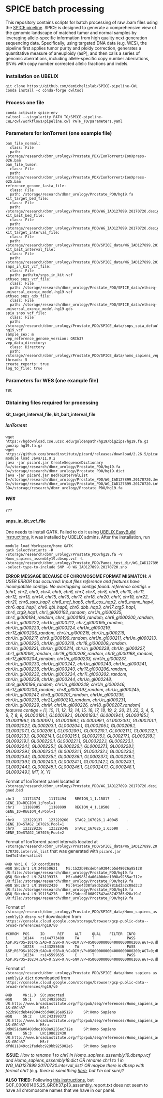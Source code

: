 # SPICE batch processing

This repository contains scripts for batch processing of raw .bam files using the [SPICE pipeline](https://github.com/demichelislab/SPICE-pipeline-CWL). SPICE is designed to generate a comprehensive view of the genomic landscape of matched tumor and normal samples by leveraging allele-specific information from high quality next generation sequencing data. Specifically, using targeted DNA data (e.g. WES), the pipeline first applies tumor purity and ploidy correction, generates a quantitative measure of aneuploidy (asP), and then calls a series of genomic aberrations, including allele-specific copy number aberrations, SNVs with copy number corrected allelic fractions and indels.

### Installation on UBELIX
```
git clone https://github.com/demichelislab/SPICE-pipeline-CWL
conda install -c conda-forge cwltool
```

### Process one file 
```
conda activate spice-env
cwltool --singularity PATH_TO/SPICE-pipeline-CWL/cwl/workflows/pipeline.cwl PATH_TO/parameters.yaml

```

### Parameters for IonTorrent (one example file)
```
bam_file_normal:
  class: File
  path: /storage/research/dbmr_urology/Prostate_PDX/IonTorrent/IonXpress-026.bam
bam_file_tumor:
  class: File
  path: /storage/research/dbmr_urology/Prostate_PDX/IonTorrent/IonXpress-025.bam
reference_genome_fasta_file:
  class: File
  path: /storage/research/dbmr_urology/Prostate_PDO/hg19.fa
kit_target_bed_file:
  class: File
  path: /storage/research/dbmr_urology/Prostate_PDO/WG_IAD127899.20170720.designed.bed
kit_bait_bed_file:
  class: File
  path: /storage/research/dbmr_urology/Prostate_PDO/WG_IAD127899.20170720.designed.bed
kit_target_interval_file:
  class: File
  path: /storage/research/dbmr_urology/Prostate_PDO/SPICE_data/WG_IAD127899.20170720.interval_list
kit_bait_interval_file:
  class: File
  path: /storage/research/dbmr_urology/Prostate_PDO/SPICE_data/WG_IAD127899.20170720.interval_list
snps_in_kit_vcf_file:
  class: File
  path: path/to/snps_in_kit.vcf
ethseq_snps_vcf_file:
  class: File
  path: /storage/research/dbmr_urology/Prostate_PDO/SPICE_data/ethseq-universal_exonic_model-hg19.vcf
ethseq_snps_gds_file:
  class: File
  path: /storage/research/dbmr_urology/Prostate_PDO/SPICE_data/ethseq-universal_exonic_model-hg19.gds
spia_snps_vcf_file:
  class: File
  path: /storage/research/dbmr_urology/Prostate_PDO/SPICE_data/snps_spia_default-hg19.vcf
sample_sex: m
vep_reference_genome_version: GRCh37
vep_data_directory:
  class: Directory
  path: /storage/research/dbmr_urology/Prostate_PDO/SPICE_data/homo_sapiens_vep_104_GRCh37
threads: 5
create_reports: true
log_to_file: true
```

### Parameters for WES (one example file)
```
TBC
```

### Obtaining files required for processing

#### kit_target_interval_file, kit_bait_interval_file 

##### IonTorrent
```
wget https://hgdownload.cse.ucsc.edu/goldenpath/hg19/bigZips/hg19.fa.gz
gunzip hg19.fa.gz
wget https://github.com/broadinstitute/picard/releases/download/2.26.5/picard.jar
module load Java/11.0.2
java -jar picard.jar CreateSequenceDictionary R=/storage/research/dbmr_urology/Prostate_PDO/hg19.fa O=/storage/research/dbmr_urology/Prostate_PDO/hg19.dict
java -jar picard.jar BedToIntervalList  I=/storage/research/dbmr_urology/Prostate_PDO/WG_IAD127899.20170720.designed.bed O=/storage/research/dbmr_urology/Prostate_PDO/WG_IAD127899.20170720.interval_list SD=/storage/research/dbmr_urology/Prostate_PDO/hg19.fa
```

##### WES
```
???
```

#### snps_in_kit_vcf_file

One needs to install GATK. Failed to do it using [UBELIX EasyBuild instructions](https://hpc-unibe-ch.github.io/software/EasyBuild.html), it was installed by UBELIX admins. After the installation, run 

```
module load Workspace/home GATK
gatk SelectVariants -R /storage/research/dbmr_urology/Prostate_PDO/hg19.fa -V Homo_sapiens_assembly19.dbsnp.vcf -L /storage/research/dbmr_urology/Prostate_PDO/Panos_test_dir/WG_IAD127899.20170720.wout.chr.interval_list -select-type-to-include SNP -O WG_IAD127899.20170720.snp

```

**ERROR MESSAGE BECAUSE OF CHROMOSOME FORMAT MISMATCH**: 
*A USER ERROR has occurred: Input files reference and features have incompatible contigs: No overlapping contigs found.
  reference contigs = [chr1, chr2, chr3, chr4, chr5, chr6, chr7, chrX, chr8, chr9, chr10, chr11, chr12, chr13, chr14, chr15, chr16, chr17, chr18, chr20, chrY, chr19, chr22, chr21, chr6_ssto_hap7, chr6_mcf_hap5, chr6_cox_hap2, chr6_mann_hap4, chr6_apd_hap1, chr6_qbl_hap6, chr6_dbb_hap3, chr17_ctg5_hap1, chr4_ctg9_hap1, chr1_gl000192_random, chrUn_gl000225, chr4_gl000194_random, chr4_gl000193_random, chr9_gl000200_random, chrUn_gl000222, chrUn_gl000212, chr7_gl000195_random, chrUn_gl000223, chrUn_gl000224, chrUn_gl000219, chr17_gl000205_random, chrUn_gl000215, chrUn_gl000216, chrUn_gl000217, chr9_gl000199_random, chrUn_gl000211, chrUn_gl000213, chrUn_gl000220, chrUn_gl000218, chr19_gl000209_random, chrUn_gl000221, chrUn_gl000214, chrUn_gl000228, chrUn_gl000227, chr1_gl000191_random, chr19_gl000208_random, chr9_gl000198_random, chr17_gl000204_random, chrUn_gl000233, chrUn_gl000237, chrUn_gl000230, chrUn_gl000242, chrUn_gl000243, chrUn_gl000241, chrUn_gl000236, chrUn_gl000240, chr17_gl000206_random, chrUn_gl000232, chrUn_gl000234, chr11_gl000202_random, chrUn_gl000238, chrUn_gl000244, chrUn_gl000248, chr8_gl000196_random, chrUn_gl000249, chrUn_gl000246, chr17_gl000203_random, chr8_gl000197_random, chrUn_gl000245, chrUn_gl000247, chr9_gl000201_random, chrUn_gl000235, chrUn_gl000239, chr21_gl000210_random, chrUn_gl000231, chrUn_gl000229, chrM, chrUn_gl000226, chr18_gl000207_random]
  features contigs = [1, 10, 11, 12, 13, 14, 15, 16, 17, 18, 19, 2, 20, 21, 22, 3, 4, 5, 6, 7, 8, 9, GL000191.1, GL000192.1, GL000193.1, GL000194.1, GL000195.1, GL000196.1, GL000197.1, GL000198.1, GL000199.1, GL000200.1, GL000201.1, GL000202.1, GL000203.1, GL000204.1, GL000205.1, GL000206.1, GL000207.1, GL000208.1, GL000209.1, GL000210.1, GL000211.1, GL000212.1, GL000213.1, GL000214.1, GL000215.1, GL000216.1, GL000217.1, GL000218.1, GL000219.1, GL000220.1, GL000221.1, GL000222.1, GL000223.1, GL000224.1, GL000225.1, GL000226.1, GL000227.1, GL000228.1, GL000229.1, GL000230.1, GL000231.1, GL000232.1, GL000233.1, GL000234.1, GL000235.1, GL000236.1, GL000237.1, GL000238.1, GL000239.1, GL000240.1, GL000241.1, GL000242.1, GL000243.1, GL000244.1, GL000245.1, GL000246.1, GL000247.1, GL000248.1, GL000249.1, MT, X, Y]*

Format of IonTorrent panel located at `/storage/research/dbmr_urology/Prostate_PDO/WG_IAD127899.20170720.designed.bed`
```
chr1	11174374	11174494	REGION_1_1.15817	.	GENE_ID=REGION_1;Pool=1
chr1	11188005	11188099	REGION_4_1.18508	.	GENE_ID=REGION_4;Pool=1
...
chrX	123229137	123229260	STAG2_167026_1.40045	.	GENE_ID=STAG2_167026;Pool=1
chrX	123229236	123229348	STAG2_167026_1.63590	.	GENE_ID=STAG2_167026;Pool=2
```
Format of IonTorrent panel intervals located at `/storage/research/dbmr_urology/Prostate_PDO/SPICE_data/WG_IAD127899.20170720.interval_list` that was generated with `picard.jar BedToIntervalList`
```
@HD	VN:1.6	SO:coordinate
@SQ	SN:chr1	LN:249250621	M5:1b22b98cdeb4a9304cb5d48026a85128	UR:file:/storage/research/dbmr_urology/Prostate_PDO/hg19.fa
@SQ	SN:chr2	LN:243199373	M5:a0d9851da00400dec1098a9255ac712e	UR:file:/storage/research/dbmr_urology/Prostate_PDO/hg19.fa
@SQ	SN:chr3	LN:198022430	M5:641e4338fa8d52a5b781bd2a2c08d3c3	UR:file:/storage/research/dbmr_urology/Prostate_PDO/hg19.fa
@SQ	SN:chr4	LN:191154276	M5:23dccd106897542ad87d2765d28a19a1	UR:file:/storage/research/dbmr_urology/Prostate_PDO/hg19.fa
```
Format of `/storage/research/dbmr_urology/Prostate_PDO/SPICE_data/Homo_sapiens_assembly19.dbsnp.vcf` downloaded from `https://console.cloud.google.com/storage/browser/gcp-public-data--broad-references/hg19/v0`
```
#CHROM  POS     ID      REF     ALT     QUAL    FILTER  INFO    
1       10144   rs144773400     TA      T       .       PASS    ASP;RSPOS=10145;SAO=0;SSR=0;VC=DIV;VP=050000000004000000000200;WGT=0;dbSNPBuildID=134
1       10228   rs143255646     TA      T       .       PASS    ASP;RSPOS=10229;SAO=0;SSR=0;VC=DIV;VP=050000000004000000000200;WGT=0;dbSNPBuildID=134
1       10234   rs145599635     C       T       .       PASS    ASP;RSPOS=10234;SAO=0;SSR=0;VC=SNV;VP=050000000004000000000100;WGT=0;dbSNPBuildID=134
```
Format of `/storage/research/dbmr_urology/Prostate_PDO/SPICE_data/Homo_sapiens_assembly19.dict` downloaded from `https://console.cloud.google.com/storage/browser/gcp-public-data--broad-references/hg19/v0`

```
@HD     VN:1.0  SO:unsorted
@SQ     SN:1    LN:249250621    UR:http://www.broadinstitute.org/ftp/pub/seq/references/Homo_sapiens_assembly19.fasta   AS:GRCh37       M5:1
b22b98cdeb4a9304cb5d48026a85128     SP:Homo Sapiens
@SQ     SN:2    LN:243199373    UR:http://www.broadinstitute.org/ftp/pub/seq/references/Homo_sapiens_assembly19.fasta   AS:GRCh37       M5:a
0d9851da00400dec1098a9255ac712e     SP:Homo Sapiens
@SQ     SN:3    LN:198022430    UR:http://www.broadinstitute.org/ftp/pub/seq/references/Homo_sapiens_assembly19.fasta   AS:GRCh37       M5:f
dfd811849cc2fadebc929bb925902e5     SP:Homo Sapiens
```

**ISSUE**: *How to rename 1 to chr1 in Homo_sapiens_assembly19.dbsnp.vcf and Homo_sapiens_assembly19.dict OR rename chr1 to 1 in WG_IAD127899.20170720.interval_list? OR maybe there is dbsnp with format chr1 (e.g. there is something [here](https://genome.ucsc.edu/cgi-bin/hgTables?hgta_table=cytoBand&hgta_doSchema=describe%20table%20schema), but I'm not sure)?*

**ALSO TRIED**: Following [this instructions](https://www.biostars.org/p/410789/), but GCF_000001405.25_GRCh37.p13_assembly_report.txt does not seem to have all chromosome names that we have in our panel.
